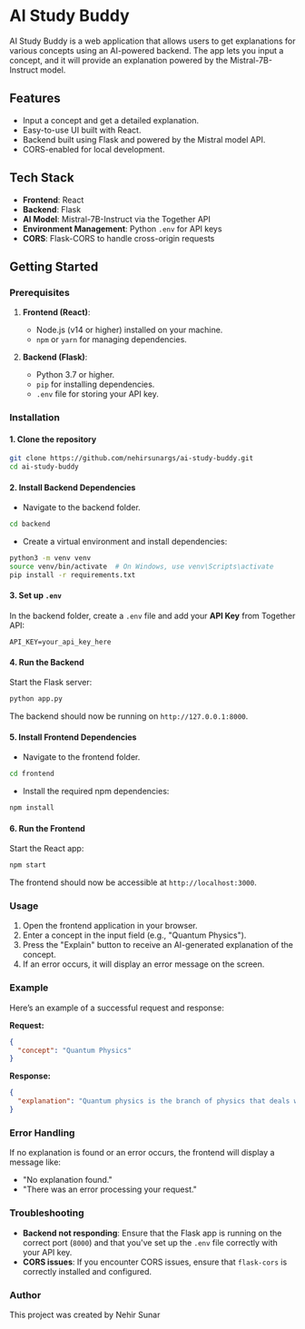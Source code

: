 # AI Study Buddy

AI Study Buddy is a web application that allows users to get explanations for various concepts using an AI-powered backend. The app lets you input a concept, and it will provide an explanation powered by the Mistral-7B-Instruct model.

## Features

- Input a concept and get a detailed explanation.
- Easy-to-use UI built with React.
- Backend built using Flask and powered by the Mistral model API.
- CORS-enabled for local development.

## Tech Stack

- **Frontend**: React
- **Backend**: Flask
- **AI Model**: Mistral-7B-Instruct via the Together API
- **Environment Management**: Python `.env` for API keys
- **CORS**: Flask-CORS to handle cross-origin requests

## Getting Started

### Prerequisites

1. **Frontend (React)**:
   - Node.js (v14 or higher) installed on your machine.
   - `npm` or `yarn` for managing dependencies.

2. **Backend (Flask)**:
   - Python 3.7 or higher.
   - `pip` for installing dependencies.
   - `.env` file for storing your API key.

### Installation

#### 1. Clone the repository

```bash
git clone https://github.com/nehirsunargs/ai-study-buddy.git
cd ai-study-buddy
```

#### 2. Install Backend Dependencies

- Navigate to the backend folder.
  
```bash
cd backend
```

- Create a virtual environment and install dependencies:

```bash
python3 -m venv venv
source venv/bin/activate  # On Windows, use venv\Scripts\activate
pip install -r requirements.txt
```

#### 3. Set up `.env`

In the backend folder, create a `.env` file and add your **API Key** from Together API:

```
API_KEY=your_api_key_here
```

#### 4. Run the Backend

Start the Flask server:

```bash
python app.py
```

The backend should now be running on `http://127.0.0.1:8000`.

#### 5. Install Frontend Dependencies

- Navigate to the frontend folder.

```bash
cd frontend
```

- Install the required npm dependencies:

```bash
npm install
```

#### 6. Run the Frontend

Start the React app:

```bash
npm start
```

The frontend should now be accessible at `http://localhost:3000`.

### Usage

1. Open the frontend application in your browser.
2. Enter a concept in the input field (e.g., "Quantum Physics").
3. Press the "Explain" button to receive an AI-generated explanation of the concept.
4. If an error occurs, it will display an error message on the screen.

### Example

Here’s an example of a successful request and response:

**Request:**
```json
{
  "concept": "Quantum Physics"
}
```

**Response:**
```json
{
  "explanation": "Quantum physics is the branch of physics that deals with the behavior of matter and energy at very small scales, such as atoms and subatomic particles..."
}
```

### Error Handling

If no explanation is found or an error occurs, the frontend will display a message like:
- "No explanation found."
- "There was an error processing your request."

### Troubleshooting

- **Backend not responding**: Ensure that the Flask app is running on the correct port (`8000`) and that you've set up the `.env` file correctly with your API key.
- **CORS issues**: If you encounter CORS issues, ensure that `flask-cors` is correctly installed and configured.

### Author
This project was created by Nehir Sunar